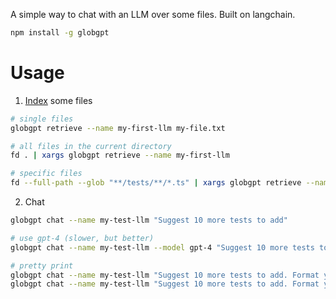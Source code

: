 A simple way to chat with an LLM over some files. Built on langchain.

```bash
npm install -g globgpt
```

# Usage

1. [Index](https://docs.langchain.com/docs/use-cases/qa-docs#ingestion) some files

```bash
# single files
globgpt retrieve --name my-first-llm my-file.txt

# all files in the current directory
fd . | xargs globgpt retrieve --name my-first-llm

# specific files
fd --full-path --glob "**/tests/**/*.ts" | xargs globgpt retrieve --name my-test-llm
```

2. Chat

```bash
globgpt chat --name my-test-llm "Suggest 10 more tests to add"

# use gpt-4 (slower, but better)
globgpt chat --name my-test-llm --model gpt-4 "Suggest 10 more tests to add"

# pretty print
globgpt chat --name my-test-llm "Suggest 10 more tests to add. Format your response in markdown" | glow
globgpt chat --name my-test-llm "Suggest 10 more tests to add. Format your response in markdown" | bat -l md
```

